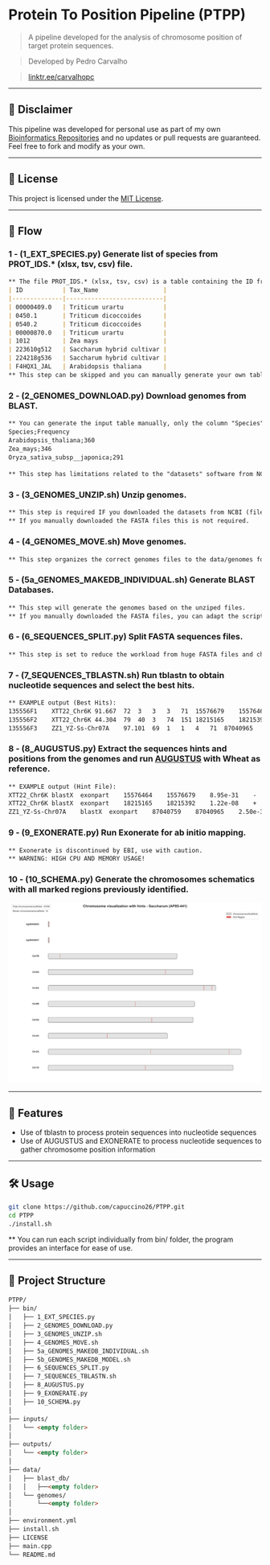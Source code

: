# Protein To Position Pipeline (PTPP)

> A pipeline developed for the analysis of chromosome position of target protein sequences.

> Developed by Pedro Carvalho

> [linktr.ee/carvalhopc](https://linktr.ee/carvalhopc)

---

## 🤝 Disclaimer

This pipeline was developed for personal use as part of my own [Bioinformatics Repositories](https://github.com/capuccino26?tab=repositories) and no updates or pull requests are guaranteed.
Feel free to fork and modify as your own.

---

## 📄 License

This project is licensed under the [MIT License](LICENSE).

---
## 📘 Flow
### 1 - (1_EXT_SPECIES.py) Generate list of species from PROT_IDS.* (xlsx, tsv, csv) file.
```markdown
** The file PROT_IDS.* (xlsx, tsv, csv) is a table containing the ID from the FASTA file and the species:
| ID           | Tax_Name                  |
|--------------|---------------------------|
| 00000409.0   | Triticum urartu           |
| 0450.1       | Triticum dicoccoides      |
| 0540.2       | Triticum dicoccoides      |
| 00000870.0   | Triticum urartu           |
| 1012         | Zea mays                  |
| 223610g512   | Saccharum hybrid cultivar |
| 224218g536   | Saccharum hybrid cultivar |
| F4HQX1_JAL   | Arabidopsis thaliana      |
** This step can be skipped and you can manually generate your own table for step 2.
```
### 2 - (2_GENOMES_DOWNLOAD.py) Download genomes from BLAST.
```markdown
** You can generate the input table manually, only the column "Species" is required with all the species/genus you will use for further steps:
Species;Frequency
Arabidopsis_thaliana;360
Zea_mays;346
Oryza_sativa_subsp__japonica;291

** This step has limitations related to the "datasets" software from NCBI, it is recomended to manually download the genomes files (If you get errors the files will be corrupted). this script can, however, help with bulk experiments.
```

### 3 - (3_GENOMES_UNZIP.sh) Unzip genomes.
```markdown
** This step is required IF you downloaded the datasets from NCBI (files ncbi_dataset.zip).
** If you manually downloaded the FASTA files this is not required.
```

### 4 - (4_GENOMES_MOVE.sh) Move genomes.
```markdown
** This step organizes the correct genomes files to the data/genomes folder
```

### 5 - (5a_GENOMES_MAKEDB_INDIVIDUAL.sh) Generate BLAST Databases.
```markdown
** This step will generate the genomes based on the unziped files.
** If you manually downloaded the FASTA files, you can adapt the script (5b_GENOMES_MAKEDB_MODEL.sh) to merge the files and make the DB.
```

### 6 - (6_SEQUENCES_SPLIT.py) Split FASTA sequences files.
```markdown
** This step is set to reduce the workload from huge FASTA files and chunk analysis, you can split your input sequences by their species or by their genus.
```

### 7 - (7_SEQUENCES_TBLASTN.sh) Run tblastn to obtain nucleotide sequences and select the best hits.
```markdown
** EXAMPLE output (Best Hits):
135556F1	XTT22_Chr6K	91.667	72	3	3	3	71	15576679	15576464	8.95e-31	127
135556F2	XTT22_Chr6K	44.304	79	40	3	74	151	18215165	18215392	1.22e-08	63.9
135556F3	ZZ1_YZ-Ss-Chr07A	97.101	69	1	1	4	71	87040965	87040759	2.50e-31	129
```

### 8 - (8_AUGUSTUS.py) Extract the sequences hints and positions from the genomes and run [AUGUSTUS](https://github.com/Gaius-Augustus/Augustus) with Wheat as reference.
```markdown
** EXAMPLE output (Hint File):
XTT22_Chr6K	blastX	exonpart	15576464	15576679	8.95e-31	-	.	grp=135556F1;pri=4;src=M
XTT22_Chr6K	blastX	exonpart	18215165	18215392	1.22e-08	+	.	grp=135556F2;pri=4;src=M
ZZ1_YZ-Ss-Chr07A	blastX	exonpart	87040759	87040965	2.50e-31	-	.	grp=135556F3;pri=4;src=M
```

### 9 - (9_EXONERATE.py) Run Exonerate for ab initio mapping.
```markdown
** Exonerate is discontinued by EBI, use with caution.
** WARNING: HIGH CPU AND MEMORY USAGE!
```

### 10 - (10_SCHEMA.py) Generate the chromosomes schematics with all marked regions previously identified.
![Example of chromosome schematic](10_EXAMPLE.png)

---

## 🚀 Features

- Use of tblastn to process protein sequences into nucleotide sequences
- Use of AUGUSTUS and EXONERATE to process nucleotide sequences to gather chromosome position information

---

## 🛠️ Usage

```bash
git clone https://github.com/capuccino26/PTPP.git
cd PTPP
./install.sh
```

** You can run each script individually from bin/ folder, the program provides an interface for ease of use.

---

## 📂 Project Structure
```markdown
PTPP/
├── bin/
│   ├── 1_EXT_SPECIES.py
│   ├── 2_GENOMES_DOWNLOAD.py
│   ├── 3_GENOMES_UNZIP.sh
│   ├── 4_GENOMES_MOVE.sh
│   ├── 5a_GENOMES_MAKEDB_INDIVIDUAL.sh
│   ├── 5b_GENOMES_MAKEDB_MODEL.sh
│   ├── 6_SEQUENCES_SPLIT.py
│   ├── 7_SEQUENCES_TBLASTN.sh
│   ├── 8_AUGUSTUS.py
│   ├── 9_EXONERATE.py
│   ├── 10_SCHEMA.py
│
├── inputs/
│   └── <empty folder>
│
├── outputs/
│   └── <empty folder>
│
├── data/
│   ├── blast_db/
│   │   ├──<empty folder>
│   └── genomes/
│       └──<empty folder>
│
├── environment.yml
├── install.sh
├── LICENSE
├── main.cpp
└── README.md
```
